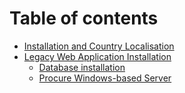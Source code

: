 # Table of contents

* [Installation and Country Localisation](README.md)
* [Legacy Web Application Installation](legacy-web-application-installation/README.md)
  * [Database installation](legacy-web-application-installation/database-installation.md)
  * [Procure Windows-based Server](legacy-web-application-installation/procure-windows-based-server.md)

